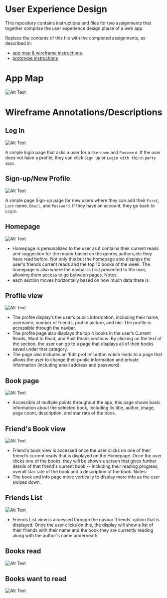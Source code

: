 # User Experience Design

This repository contains instructions and files for two assignments that together comprise the user experience design phase of a web app.

Replace the contents of this file with the completed assignments, as described in:

- [app map & wireframe instructions](instructions-0a-app-map-wireframes.md).
- [prototype instructions](instructions-0b-prototyping.md)

# App Map 
![Alt Text](images/appMap.png "Log In After Sign Up")

# Wireframe Annotations/Descriptions
## Log In

![Alt Text](images/login.png "Log In After Sign Up")

A simple login page that asks a user for a `Username` and `Password`. If the user does not have a profile, they can click `Sign Up` or `Login with third-party apps`.

## Sign-up/New Profile

![Alt Text](images/NewProfile.png "Create new profile")  

A simple page Sign-up page for new users where they can add their `First`, `Last` name, `Email`, and `Password`. If they have an account, they go back to `Login`.

## Homepage

![Alt Text](images/Homepage.png "Homepage")  

- Homepage is personalized to the user as it contains their current reads and suggestion for the reader
based on the genres,authors,etc they have read before. Not only this but the homepage also displays the user's
friends current reads and the top 10 books of the week. The homepage is also where the navbar is first presented
to the user, allowing them access to go between pages.
Notes:
- each section moves horizontally based on how much data there is

## Profile view

![Alt Text](images/ProfileView.png "Create new profile")

- The profile display’s the user’s public information, including their name, username, number of friends, profile picture, and bio. The profile is accessible through the navbar.
- The profile page also displays the top 4 books in the user’s Current Reads, Want to Read, and Past Reads sections. By clicking on the text of the section, the user can go to a page that displays all of their books saved under that category.
- The page also includes an ‘Edit profile’ button which leads to a page that allows the user to change their public information and private information (including email address and password).


## Book page

![Alt Text](images/BookPage.png "Page to view a book")

- Accessible at multiple points throughout the app, this page shows basic information about the selected book, including its title, author, image, page count, description, and star rate of the book.

## Friend's Book view

![Alt Text](images/FriendBookView.png "View a friend's books")

- Friend's book view is accessed once the user clicks on one of their friend's current reads that is
displayed on the Homepage. Once the user clicks one of the books, they will be shown a screen that
gives further details of that friend's current book -- including their reading progress, overall star rate
of the book and a description of the book.
Notes:
- The book and info page move vertically to display more info as the user swipes down.

## Friends List

![Alt Text](images/FriendsList.png "List of Friends")

- Friends List view is accessed through the navbar 'friends' option that is displayed. Once the user
clicks on this, the display will show a list of their friends with their name and the book they are currently
reading along with the author's name underneath.

## Books read 
![Alt Text](images/BooksRead.png "Books read")


## Books want to read 
![Alt Text](images/BooksWantToRead.png "Books want to read")
